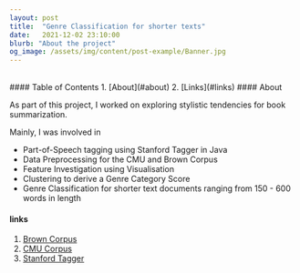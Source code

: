 ```yaml
---
layout: post
title:  "Genre Classification for shorter texts"
date:   2021-12-02 23:10:00
blurb: "About the project"
og_image: /assets/img/content/post-example/Banner.jpg
---
```

<br />
#### Table of Contents
1. [About](#about)
2. [Links](#links)
#### About

As part of this project, I worked on exploring stylistic tendencies for book summarization.

Mainly, I was involved in
* Part-of-Speech tagging using Stanford Tagger in Java
* Data Preprocessing for the CMU and Brown Corpus
* Feature Investigation using Visualisation
* Clustering to derive a Genre Category Score
* Genre Classification for shorter text documents ranging from 150 - 600 words in length

#### links

1. [Brown Corpus](https://www.kaggle.com/nltkdata/brown-corpus)
2. [CMU Corpus](https://www.cs.cmu.edu/~dbamman/booksummaries.html)
3. [Stanford Tagger](https://nlp.stanford.edu/software/tagger.shtml)
